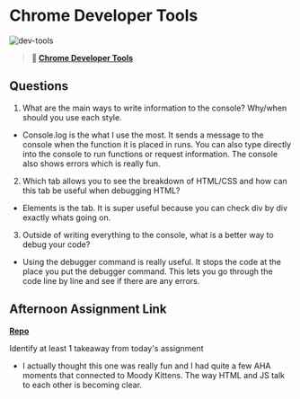 # Chrome Developer Tools

![dev-tools](https://bcw.blob.core.windows.net/public/img/lesson-images/4571780153354770)

> **📖 [Chrome Developer Tools](https://codeworksacademy.com/fs-student-guide/resources/wk2/03-Chrome-Dev-Tools)**

## Questions

1. What are the main ways to write information to the console? Why/when should you use each style.

- Console.log is the what I use the most. It sends a message to the console when the function it is placed in runs. You can also type directly into the console to run functions or request information. The console also shows errors which is really fun.

2. Which tab allows you to see the breakdown of HTML/CSS and how can this tab be useful when debugging HTML?

- Elements is the tab. It is super useful because you can check div by div exactly whats going on.

3. Outside of writing everything to the console, what is a better way to debug your code?

- Using the debugger command is really useful. It stops the code at the place you put the debugger command. This lets you go through the code line by line and see if there are any errors.

## Afternoon Assignment Link

**[Repo](https://github.com/CoelAllen/ice-cream-parlor)**

Identify at least 1 takeaway from today's assignment

- I actually thought this one was really fun and I had quite a few AHA moments that connected to Moody Kittens. The way HTML and JS talk to each other is becoming clear.

